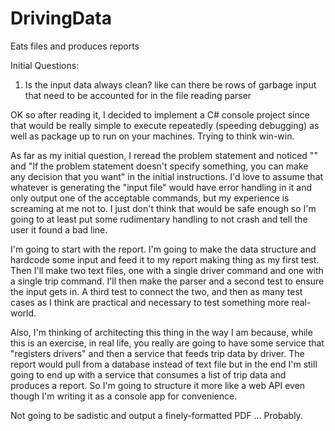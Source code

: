 # DrivingData
Eats files and produces reports

Initial Questions:
 1. Is the input data always clean? like can there be rows of garbage input that need to be accounted for in the file reading parser

OK so after reading it, I decided to implement a C# console project since that would be really simple to execute repeatedly (speeding debugging) as well as package up to run on your machines. Trying to think win-win. 

As far as my initial question, I reread the problem statement and noticed "" and "If the problem statement doesn't specify something, you can make any decision that you want" in the initial instructions. I'd love to assume that whatever is generating the "input file" would have error handling in it and only output one of the acceptable commands, but my experience is screaming at me not to. I just don't think that would be safe enough so I'm going to at least put some rudimentary handling to not crash and tell the user it found a bad line.

I'm going to start with the report. I'm going to make the data structure and hardcode some input and feed it to my report making thing as my first test. Then I'll make two text files, one with a single driver command and one with a single trip command. I'll then make the parser and a second test to ensure the input gets in. A third test to connect the two, and then as many test cases as I think are practical and necessary to test something more real-world. 

Also, I'm thinking of architecting this thing in the way I am because, while this is an exercise, in real life, you really are going to have some service that "registers drivers" and then a service that feeds trip data by driver. The report would pull from a database instead of text file but in the end I'm still going to end up with a service that consumes a list of trip data and produces a report. So I'm going to structure it more like a web API even though I'm writing it as a console app for convenience. 

Not going to be sadistic and output a finely-formatted PDF ... Probably.
